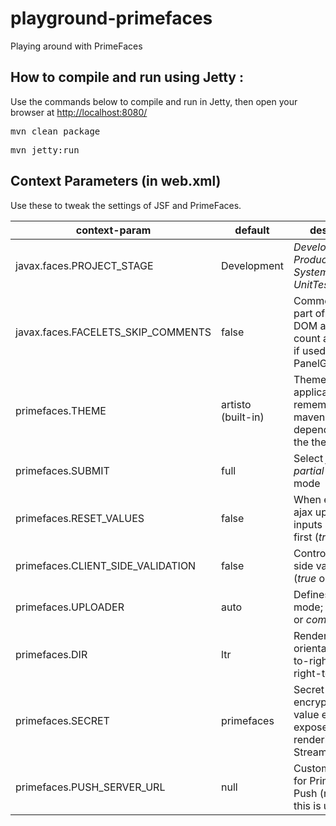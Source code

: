 # playground-primefaces
Playing around with PrimeFaces

## How to compile and run using Jetty :
Use the commands below to compile and run in Jetty, then open your browser at [http://localhost:8080/](http://localhost:8080/)

<pre>mvn clean package</pre>
<pre>mvn jetty:run</pre>

## Context Parameters (in web.xml)
Use these *<context-param/>* to tweak the settings of JSF and PrimeFaces.

| context-param | default | description |
| ------------- | ------- | ----------- |
| javax.faces.PROJECT_STAGE | Development | *Development*, *Production*, *SystemTest*, *UnitTest* |
| javax.faces.FACELETS_SKIP_COMMENTS | false | Comments are part of the XHTML DOM and would count as a column if used in PanelGrid etc |
| primefaces.THEME | artisto (built-in) | Theme of the application, remember to add maven dependency for the theme jar |
| primefaces.SUBMIT | full | Select *full* or *partial* ajax submit mode |
| primefaces.RESET_VALUES | false | When enabled, ajax updated inputs are reset first (*true* or *false*) |
| primefaces.CLIENT_SIDE_VALIDATION | false | Controls client side validatation (*true* or *false*) |
| primefaces.UPLOADER | auto | Defines uploader mode; *auto*, *native* or *commons* |
| primefaces.DIR | ltr | Rendering orientation left-to-right (*ltr*) og right-to-left (*rtl*) |
| primefaces.SECRET | primefaces | Secret key to encrypt-decrypt value expressions exposed in rendering StreamedContents |
| primefaces.PUSH_SERVER_URL | null | Custom server url for PrimeFaces Push (not sure if this is used in 5.x) |

